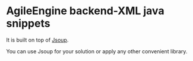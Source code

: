 # AgileEngine backend-XML java snippets

It is built on top of [Jsoup](https://jsoup.org/).

You can use Jsoup for your solution or apply any other convenient library. 
